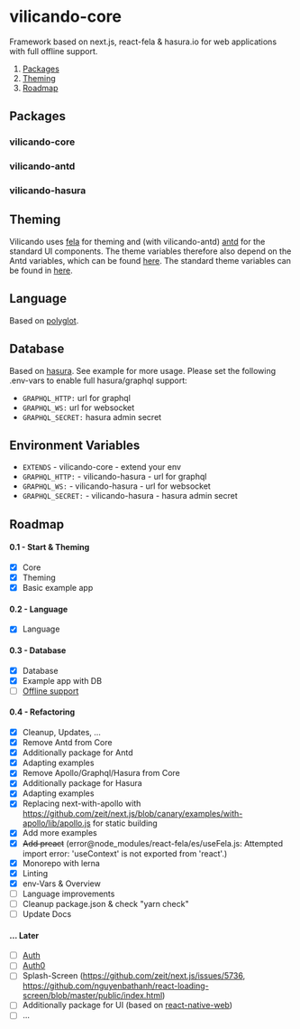 # vilicando-core

Framework based on next.js, react-fela & hasura.io for web applications with full offline support.

1. [Packages](#packages)
2. [Theming](#theming)
3. [Roadmap](#roadmap)

## Packages

### vilicando-core

### vilicando-antd

### vilicando-hasura

## Theming

Vilicando uses [fela](http://fela.js.org) for theming and (with vilicando-antd) [antd](https://ant.design/) for the standard UI components. The theme variables therefore also depend on the Antd variables, which can be found [here](https://github.com/machiaveli88/vilicando-core/blob/master/antd/src/theme.json). The standard theme variables can be found in [here](https://github.com/machiaveli88/vilicando-core/blob/master/core/src/theme/theme.json).

## Language

Based on [polyglot](https://github.com/airbnb/polyglot.js#options-overview).

## Database

Based on [hasura](https://hasura.io).
See example for more usage.
Please set the following .env-vars to enable full hasura/graphql support:

- `GRAPHQL_HTTP:` url for graphql
- `GRAPHQL_WS:` url for websocket
- `GRAPHQL_SECRET:` hasura admin secret

## Environment Variables

- `EXTENDS` - vilicando-core - extend your env
- `GRAPHQL_HTTP:` - vilicando-hasura - url for graphql
- `GRAPHQL_WS:` - vilicando-hasura - url for websocket
- `GRAPHQL_SECRET:` - vilicando-hasura - hasura admin secret

## Roadmap

#### 0.1 - Start & Theming

- [x] Core
- [x] Theming
- [x] Basic example app

#### 0.2 - Language

- [x] Language

#### 0.3 - Database

- [x] Database
- [x] Example app with DB
- [ ] [Offline support](https://medium.com/twostoryrobot/a-recipe-for-offline-support-in-react-apollo-571ad7e6f7f4)

#### 0.4 - Refactoring

- [x] Cleanup, Updates, ...
- [x] Remove Antd from Core
- [x] Additionally package for Antd
- [x] Adapting examples
- [x] Remove Apollo/Graphql/Hasura from Core
- [x] Additionally package for Hasura
- [x] Adapting examples
- [x] Replacing next-with-apollo with https://github.com/zeit/next.js/blob/canary/examples/with-apollo/lib/apollo.js for static building
- [x] Add more examples
- [x] ~~Add preact~~ (error@node_modules/react-fela/es/useFela.js: Attempted import error: 'useContext' is not exported from 'react'.)
- [x] Monorepo with lerna
- [x] Linting
- [x] env-Vars & Overview
- [ ] Language improvements
- [ ] Cleanup package.json & check "yarn check"
- [ ] Update Docs

#### ... Later

- [ ] [Auth](https://blog.hasura.io/add-authentication-and-authorization-to-next-js-8-serverless-apps-using-jwt-and-graphql/)
- [ ] [Auth0](https://auth0.com/docs/libraries/lock/v11)
- [ ] Splash-Screen (https://github.com/zeit/next.js/issues/5736, https://github.com/nguyenbathanh/react-loading-screen/blob/master/public/index.html)
- [ ] Additionally package for UI (based on [react-native-web](https://github.com/zeit/next.js/blob/canary/examples/with-react-native-web/pages/index.js))
- [ ] ...
